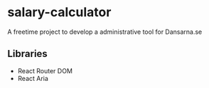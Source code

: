 # salary-calculator
A freetime project to develop a administrative tool for Dansarna.se

<h2>Libraries</h2> 
<ul>
  <li>React Router DOM</li>
  <li>React Aria</li>
  <ul/>



